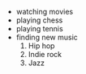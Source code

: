 * watching movies
* playing chess
* playing tennis
* finding new music
  1. Hip hop
  2. Indie rock
  3. Jazz
